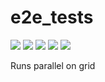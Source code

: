 # e2e_tests

![](https://img.shields.io/badge/selenium-3.141.0-blue) ![](https://img.shields.io/badge/selenium%20grid-4-%23625c98) ![](https://img.shields.io/badge/unittest-3.10-blue) ![](https://img.shields.io/badge/concurrent.futures-3.10-blue) ![](https://img.shields.io/badge/html--testRunner-1.2.1-blue)  

Runs parallel on grid

